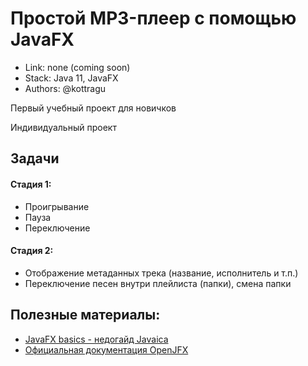 # Простой MP3-плеер с помощью JavaFX

* Link: none (coming soon)
* Stack: Java 11, JavaFX
* Authors: @kottragu

Первый учебный проект для новичков

Индивидуальный проект

## Задачи

#### Стадия 1:
* Проигрывание
* Пауза
* Переключение

#### Стадия 2:
* Отображение метаданных трека (название, исполнитель и т.п.)
* Переключение песен внутри плейлиста (папки), смена папки



## Полезные материалы:
* [JavaFX basics - недогайд Javaica](../guides/javafx.md)
* [Официальная документация OpenJFX](https://openjfx.io/index.html)
